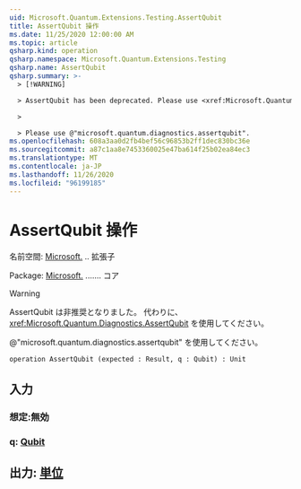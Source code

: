 ```yaml
---
uid: Microsoft.Quantum.Extensions.Testing.AssertQubit
title: AssertQubit 操作
ms.date: 11/25/2020 12:00:00 AM
ms.topic: article
qsharp.kind: operation
qsharp.namespace: Microsoft.Quantum.Extensions.Testing
qsharp.name: AssertQubit
qsharp.summary: >-
  > [!WARNING]

  > AssertQubit has been deprecated. Please use <xref:Microsoft.Quantum.Diagnostics.AssertQubit> instead.

  >

  > Please use @"microsoft.quantum.diagnostics.assertqubit".
ms.openlocfilehash: 608a3aa0d2fb4bef56c96853b2ff1dec830bc36e
ms.sourcegitcommit: a87c1aa8e7453360025e47ba614f25b02ea84ec3
ms.translationtype: MT
ms.contentlocale: ja-JP
ms.lasthandoff: 11/26/2020
ms.locfileid: "96199185"
---
```

# <a name="assertqubit-operation"></a>AssertQubit 操作

名前空間: [Microsoft.](xref:Microsoft.Quantum.Extensions.Testing) .. 拡張子

Package: [Microsoft.](https://nuget.org/packages/Microsoft.Quantum.QSharp.Core) ....... コア


> [!WARNING]
> AssertQubit は非推奨となりました。 代わりに、<xref:Microsoft.Quantum.Diagnostics.AssertQubit> を使用してください。
>
> @"microsoft.quantum.diagnostics.assertqubit" を使用してください。



```qsharp
operation AssertQubit (expected : Result, q : Qubit) : Unit
```


## <a name="input"></a>入力

### <a name="expected--__invalidresult__"></a>想定:__無効 <Result>__




### <a name="q--qubit"></a>q: [Qubit](xref:microsoft.quantum.lang-ref.qubit)





## <a name="output--unit"></a>出力: [単位](xref:microsoft.quantum.lang-ref.unit)

